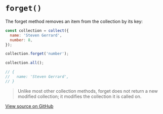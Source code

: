 # `forget()`

The forget method removes an item from the collection by its key:

```js
const collection = collect({
  name: 'Steven Gerrard',
  number: 8,
});

collection.forget('number');

collection.all();

// {
//   name: 'Steven Gerrard',
// }
```

> Unlike most other collection methods, forget does not return a new modified collection; it modifies the collection it is called on.




[View source on GitHub](https://github.com/ecrmnn/collect.js/blob/master/src/methods/forget.js)